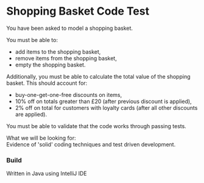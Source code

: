 # Shopping Basket Code Test  

You have been asked to model a shopping basket.  

You must be able to:
* add items to the shopping basket,
* remove items from the shopping basket,
* empty the shopping basket.

Additionally, you must be able to calculate the total value of the shopping basket. This should account for:
* buy-one-get-one-free discounts on items,
* 10% off on totals greater than £20 (after previous discount is applied),
* 2% off on total for customers with loyalty cards (after all other discounts are applied).  

You must be able to validate that the code works through passing tests.

What we will be looking for:  
Evidence of 'solid' coding techniques and test driven development.

### Build

Written in Java using IntelliJ IDE

